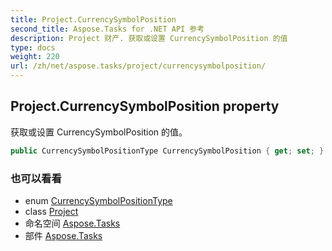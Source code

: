 ```yaml
---
title: Project.CurrencySymbolPosition
second_title: Aspose.Tasks for .NET API 参考
description: Project 财产. 获取或设置 CurrencySymbolPosition 的值
type: docs
weight: 220
url: /zh/net/aspose.tasks/project/currencysymbolposition/
---
```

## Project.CurrencySymbolPosition property

获取或设置 CurrencySymbolPosition 的值。

```csharp
public CurrencySymbolPositionType CurrencySymbolPosition { get; set; }
```

### 也可以看看

* enum [CurrencySymbolPositionType](../../currencysymbolpositiontype/)
* class [Project](../)
* 命名空间 [Aspose.Tasks](../../project/)
* 部件 [Aspose.Tasks](../../../)


